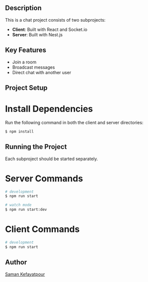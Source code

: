 ## Description
This is a chat project consists of two subprojects:
- **Client**: Built with React and Socket.io
- **Server**: Built with Nest.js

## Key Features
- Join a room
- Broadcast messages
- Direct chat with another user

## Project Setup

# Install Dependencies
Run the following command in both the client and server directories:

```bash
$ npm install
```

## Running the Project
Each subproject should be started separately.

# Server Commands
```bash
# development
$ npm run start

# watch mode
$ npm run start:dev
```
# Client Commands
```bash
# development
$ npm run start
```
## Author
[Saman Kefayatpour](https://www.linkedin.com/in/samankefayatpour/)
